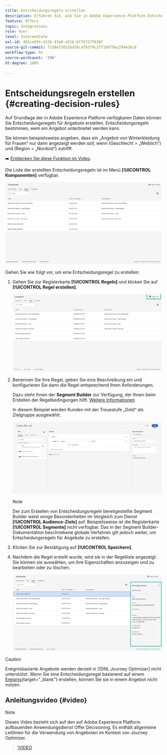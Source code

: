 ```yaml
---
title: Entscheidungsregeln erstellen
description: Erfahren Sie, wie Sie in Adobe Experience Platform Entscheidungsregeln erstellen.
feature: Offers
topic: Integrations
role: User
level: Intermediate
exl-id: 401ce05b-412b-4fa0-a516-bf75727f6387
source-git-commit: 7138e1f031bd26caf9379c3ff19d79ac29442bc6
workflow-type: ht
source-wordcount: '290'
ht-degree: 100%

---
```


# Entscheidungsregeln erstellen {#creating-decision-rules}

Auf Grundlage der in Adobe Experience Platform verfügbaren Daten können Sie Entscheidungsregeln für Angebote erstellen. Entscheidungsregeln bestimmen, wem ein Angebot unterbreitet werden kann.

Sie können beispielsweise angeben, dass ein „Angebot von Winterkleidung für Frauen“ nur dann angezeigt werden soll, wenn (Geschlecht = „Weiblich“) und (Region = „Nordost“) zutrifft.

➡️ [Entdecken Sie diese Funktion im Video](#video).

Die Liste der erstellten Entscheidungsregeln ist im Menü **[!UICONTROL Komponenten]** verfügbar.

![](../../assets/decision_rules_list.png)

Gehen Sie wie folgt vor, um eine Entscheidungsregel zu erstellen:

1. Gehen Sie zur Registerkarte **[!UICONTROL Regeln]** und klicken Sie auf **[!UICONTROL Regel erstellen]**.

   ![](../../assets/offers_decision_rule_creation.png)

1. Benennen Sie Ihre Regel, geben Sie eine Beschreibung ein und konfigurieren Sie dann die Regel entsprechend Ihren Anforderungen.

   Dazu steht Ihnen der **Segment Builder** zur Verfügung, der Ihnen beim Erstellen der Regelbedingungen hilft. [Weitere Informationen](../../segment/about-segments.md)

   In diesem Beispiel werden Kunden mit der Treuestufe „Gold“ als Zielgruppe ausgewählt.

   ![](../../assets/offers_decision_rule_creation_segment.png)

   >[!NOTE]
   >
   >Der zum Erstellen von Entscheidungsregeln bereitgestellte Segment Builder weist einige Besonderheiten im Vergleich zum Dienst **[!UICONTROL Audience-Ziele]** auf. Beispielsweise ist die Registerkarte **[!UICONTROL Segmente]** nicht verfügbar. Das in der Segment Builder-Dokumentation beschriebene globale Verfahren gilt jedoch weiter, um Entscheidungsregeln für Angebote zu erstellen.

1. Klicken Sie zur Bestätigung auf **[!UICONTROL Speichern]**.

1. Nachdem die Regel erstellt wurde, wird sie in der Regelliste angezeigt. Sie können sie auswählen, um ihre Eigenschaften anzuzeigen und zu bearbeiten oder zu löschen.

   ![](../../assets/rule_created.png)

>[!CAUTION]
>
>Ereignisbasierte Angebote werden derzeit in [!DNL Journey Optimizer] nicht unterstützt. Wenn Sie eine Entscheidungsregel basierend auf einem [Ereignis](https://experienceleague.adobe.com/docs/experience-platform/segmentation/ui/segment-builder.html?lang=de#events){target=&quot;_blank&quot;} erstellen, können Sie sie in einem Angebot nicht nutzen.

## Anleitungsvideo {#video}

>[!NOTE]
>
>Dieses Video bezieht sich auf den auf Adobe Experience Platform aufbauenden Anwendungsdienst Offer Decisioning. Es enthält allgemeine Leitlinien für die Verwendung von Angeboten im Kontext von Journey Optimizer.

>[!VIDEO](https://video.tv.adobe.com/v/329373?quality=12)
